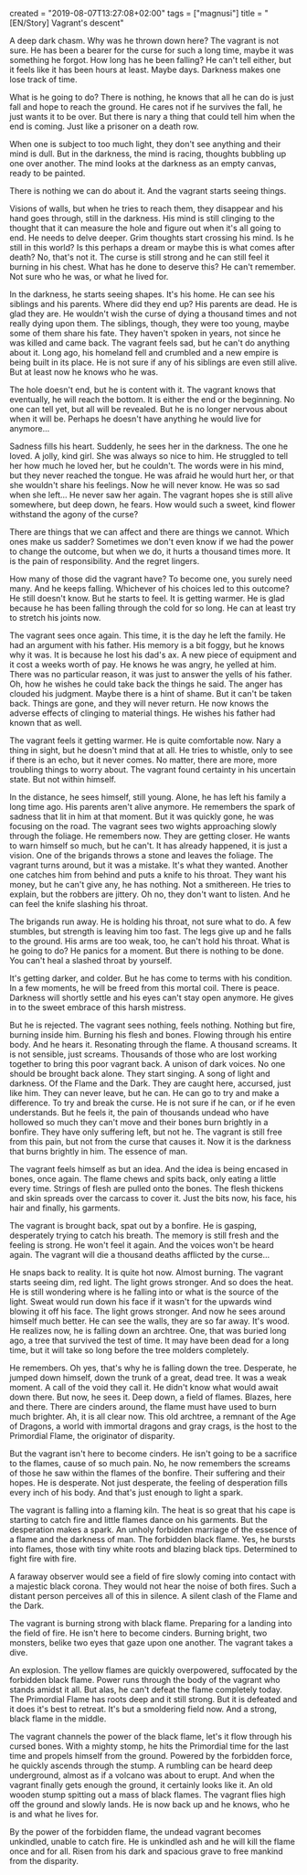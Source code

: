 created = "2019-08-07T13:27:08+02:00"
tags = ["magnusi"]
title = "[EN/Story] Vagrant's descent"

A deep dark chasm.
Why was he thrown down here?
The vagrant is not sure.
He has been a bearer for the curse for such a long time, maybe it was something he forgot.
How long has he been falling?
He can't tell either, but it feels like it has been hours at least.
Maybe days.
Darkness makes one lose track of time.

What is he going to do?
There is nothing, he knows that all he can do is just fall and hope to reach the ground.
He cares not if he survives the fall, he just wants it to be over.
But there is nary a thing that could tell him when the end is coming.
Just like a prisoner on a death row.

When one is subject to too much light, they don't see anything and their mind is dull.
But in the darkness, the mind is racing, thoughts bubbling up one over another.
The mind looks at the darkness as an empty canvas, ready to be painted.

There is nothing we can do about it.
And the vagrant starts seeing things.

Visions of walls, but when he tries to reach them, they disappear and his hand goes through, still in the darkness.
His mind is still clinging to the thought that it can measure the hole and figure out when it's all going to end.
He needs to delve deeper.
Grim thoughts start crossing his mind.
Is he still in this world?
Is this perhaps a dream or maybe this is what comes after death?
No, that's not it.
The curse is still strong and he can still feel it burning in his chest.
What has he done to deserve this?
He can't remember.
Not sure who he was, or what he lived for.

In the darkness, he starts seeing shapes.
It's his home.
He can see his siblings and his parents.
Where did they end up?
His parents are dead.
He is glad they are.
He wouldn't wish the curse of dying a thousand times and not really dying upon them.
The siblings, though, they were too young, maybe some of them share his fate.
They haven't spoken in years, not since he was killed and came back.
The vagrant feels sad, but he can't do anything about it.
Long ago, his homeland fell and crumbled and a new empire is being built in its place.
He is not sure if any of his siblings are even still alive.
But at least now he knows who he was.

The hole doesn't end, but he is content with it.
The vagrant knows that eventually, he will reach the bottom.
It is either the end or the beginning.
No one can tell yet, but all will be revealed.
But he is no longer nervous about when it will be.
Perhaps he doesn't have anything he would live for anymore...

Sadness fills his heart.
Suddenly, he sees her in the darkness.
The one he loved.
A jolly, kind girl.
She was always so nice to him.
He struggled to tell her how much he loved her, but he couldn't.
The words were in his mind, but they never reached the tongue.
He was afraid he would hurt her, or that she wouldn't share his feelings.
Now he will never know.
He was so sad when she left...
He never saw her again.
The vagrant hopes she is still alive somewhere, but deep down, he fears.
How would such a sweet, kind flower withstand the agony of the curse?


There are things that we can affect and there are things we cannot.
Which ones make us sadder?
Sometimes we don't even know if we had the power to change the outcome, but when we do, it hurts a thousand times more.
It is the pain of responsibility.
And the regret lingers.

How many of those did the vagrant have?
To become one, you surely need many.
And he keeps falling.
Whichever of his choices led to this outcome?
He still doesn't know.
But he starts to feel.
It is getting warmer.
He is glad because he has been falling through the cold for so long.
He can at least try to stretch his joints now.

The vagrant sees once again.
This time, it is the day he left the family.
He had an argument with his father.
His memory is a bit foggy, but he knows why it was.
It is because he lost his dad's ax.
A new piece of equipment and it cost a weeks worth of pay.
He knows he was angry, he yelled at him.
There was no particular reason, it was just to answer the yells of his father.
Oh, how he wishes he could take back the things he said.
The anger has clouded his judgment. Maybe there is a hint of shame.
But it can't be taken back.
Things are gone, and they will never return.
He now knows the adverse effects of clinging to material things.
He wishes his father had known that as well.

The vagrant feels it getting warmer.
He is quite comfortable now.
Nary a thing in sight, but he doesn't mind that at all.
He tries to whistle, only to see if there is an echo, but it never comes.
No matter, there are more, more troubling things to worry about.
The vagrant found certainty in his uncertain state.
But not within himself.

In the distance, he sees himself, still young.
Alone, he has left his family a long time ago.
His parents aren't alive anymore.
He remembers the spark of sadness that lit in him at that moment.
But it was quickly gone, he was focusing on the road.
The vagrant sees two wights approaching slowly through the foliage.
He remembers now.
They are getting closer.
He wants to warn himself so much, but he can't.
It has already happened, it is just a vision.
One of the brigands throws a stone and leaves the foliage.
The vagrant turns around, but it was a mistake.
It's what they wanted.
Another one catches him from behind and puts a knife to his throat.
They want his money, but he can't give any, he has nothing.
Not a smithereen.
He tries to explain, but the robbers are jittery.
Oh no, they don't want to listen.
And he can feel the knife slashing his throat.

The brigands run away.
He is holding his throat, not sure what to do.
A few stumbles, but strength is leaving him too fast.
The legs give up and he falls to the ground.
His arms are too weak, too, he can't hold his throat.
What is he going to do?
He panics for a moment.
But there is nothing to be done.
You can't heal a slashed throat by yourself.

It's getting darker, and colder.
But he has come to terms with his condition.
In a few moments, he will be freed from this mortal coil.
There is peace.
Darkness will shortly settle and his eyes can't stay open anymore.
He gives in to the sweet embrace of this harsh mistress.

But he is rejected.
The vagrant sees nothing, feels nothing.
Nothing but fire, burning inside him.
Burning his flesh and bones.
Flowing through his entire body.
And he hears it.
Resonating through the flame.
A thousand screams.
It is not sensible, just screams.
Thousands of those who are lost working together to bring this poor vagrant back.
A unison of dark voices.
No one should be brought back alone.
They start singing.
A song of light and darkness.
Of the Flame and the Dark.
They are caught here, accursed, just like him.
They can never leave, but he can.
He can go to try and make a difference.
To try and break the curse.
He is not sure if he can, or if he even understands.
But he feels it, the pain of thousands undead who have hollowed so much they can't move and their bones burn brightly in a bonfire.
They have only suffering left, but not he.
The vagrant is still free from this pain, but not from the curse that causes it.
Now it is the darkness that burns brightly in him.
The essence of man.

The vagrant feels himself as but an idea.
And the idea is being encased in bones, once again.
The flame chews and spits back, only eating a little every time.
Strings of flesh are pulled onto the bones.
The flesh thickens and skin spreads over the carcass to cover it.
Just the bits now, his face, his hair and finally, his garments.

The vagrant is brought back, spat out by a bonfire.
He is gasping, desperately trying to catch his breath.
The memory is still fresh and the feeling is strong.
He won't feel it again.
And the voices won't be heard again.
The vagrant will die a thousand deaths afflicted by the curse...

He snaps back to reality.
It is quite hot now.
Almost burning.
The vagrant starts seeing dim, red light.
The light grows stronger.
And so does the heat.
He is still wondering where is he falling into or what is the source of the light.
Sweat would run down his face if it wasn't for the upwards wind blowing it off his face.
The light grows stronger.
And now he sees around himself much better.
He can see the walls, they are so far away.
It's wood.
He realizes now, he is falling down an archtree.
One, that was buried long ago, a tree that survived the test of time.
It may have been dead for a long time, but it will take so long before the tree molders completely.

He remembers.
Oh yes, that's why he is falling down the tree.
Desperate, he jumped down himself, down the trunk of a great, dead tree.
It was a weak moment.
A call of the void they call it.
He didn't know what would await down there.
But now, he sees it.
Deep down, a field of flames.
Blazes, here and there.
There are cinders around, the flame must have used to burn much brighter.
Ah, it is all clear now.
This old archtree, a remnant of the Age of Dragons, a world with immortal dragons and gray crags, is the host to the Primordial Flame, the originator of disparity.

But the vagrant isn't here to become cinders.
He isn't going to be a sacrifice to the flames, cause of so much pain.
No, he now remembers the screams of those he saw within the flames of the bonfire.
Their suffering and their hopes.
He is desperate.
Not just desperate, the feeling of desperation fills every inch of his body.
And that's just enough to light a spark.

The vagrant is falling into a flaming kiln.
The heat is so great that his cape is starting to catch fire and little flames dance on his garments.
But the desperation makes a spark.
An unholy forbidden marriage of the essence of a flame and the darkness of man.
The forbidden black flame.
Yes, he bursts into flames, those with tiny white roots and blazing black tips.
Determined to fight fire with fire.

A faraway observer would see a field of fire slowly coming into contact with a majestic black corona.
They would not hear the noise of both fires.
Such a distant person perceives all of this in silence.
A silent clash of the Flame and the Dark.

The vagrant is burning strong with black flame.
Preparing for a landing into the field of fire.
He isn't here to become cinders.
Burning bright, two monsters, belike two eyes that gaze upon one another.
The vagrant takes a dive.

An explosion.
The yellow flames are quickly overpowered, suffocated by the forbidden black flame.
Power runs through the body of the vagrant who stands amidst it all.
But alas, he can't defeat the flame completely today.
The Primordial Flame has roots deep and it still strong.
But it is defeated and it does it's best to retreat.
It's but a smoldering field now.
And a strong, black flame in the middle.

The vagrant channels the power of the black flame, let's it flow through his cursed bones.
With a mighty stomp, he hits the Primordial time for the last time and propels himself from the ground.
Powered by the forbidden force, he quickly ascends through the stump.
A rumbling can be heard deep underground, almost as if a volcano was about to erupt.
And when the vagrant finally gets enough the ground, it certainly looks like it.
An old wooden stump spitting out a mass of black flames.
The vagrant flies high off the ground and slowly lands.
He is now back up and he knows, who he is and what he lives for.

By the power of the forbidden flame, the undead vagrant becomes unkindled, unable to catch fire.
He is unkindled ash and he will kill the flame once and for all.
Risen from his dark and spacious grave to free mankind from the disparity.
